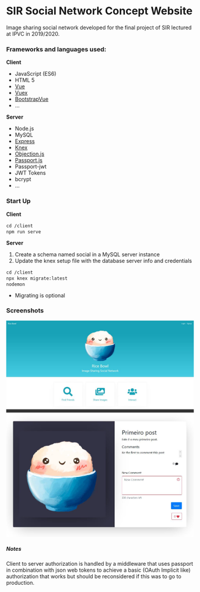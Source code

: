 # SIR Social Network Concept Website
Image sharing social network developed for the final project of SIR lectured at IPVC in 2019/2020.

### Frameworks and languages used:
**Client** 

- JavaScript (ES6)
- HTML 5
- [Vue](https://github.com/vuejs/vue)
- [Vuex](https://github.com/vuejs/vuex/)
- [BootstrapVue](https://github.com/bootstrap-vue/bootstrap-vue)
- ...

**Server**

- Node.js
- MySQL
- [Express](https://github.com/expressjs/expressjs.com)
- [Knex](https://github.com/knex/knex)
- [Objection.js](https://github.com/vincit/objection.js)
- [Passport.js](https://github.com/jaredhanson/passport)
- Passport-jwt
- JWT Tokens
- bcrypt
- ...

### Start Up
**Client**
```
cd /client
npm run serve
```

**Server**
1. Create a schema named social in a MySQL server instance
2. Update the knex setup file with the database server info and credentials

```
cd /client
npx knex migrate:latest
nodemon
```
* Migrating is optional

### Screenshots
![Hero](https://raw.githubusercontent.com/Hydreath/SIR-Social-Network-Concept/master/images/main.png)
![Post card](https://raw.githubusercontent.com/Hydreath/SIR-Social-Network-Concept/master/images/card.png)

##### Notes
Client to server authorization is handled by a middleware that uses passport in combination with json web tokens to achieve a basic (OAuth Implicit like) authorization that works but should be reconsidered if this was to go to production.

